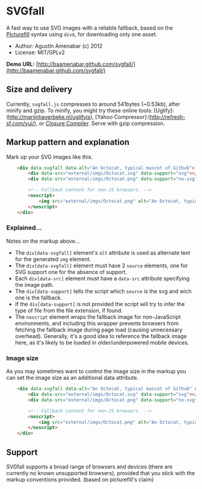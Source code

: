 # SVGfall

A fast way to use SVG images with a reliable fallback, based on the [Picturefill](https://github.com/scottjehl/picturefill/) syntax using `div`s, for downloading only one asset.

* Author: Agustín Amenabar (c) 2012
* License: MIT/GPLv2

**Demo URL:** [http://baamenabar.github.com/svgfall/](http://baamenabar.github.com/svgfall/)

## Size and delivery

Currently, `svgfall.js` compresses to around 541bytes (~0.53kb), after minify and gzip. To minify, you might try these online tools: [Uglify]:(http://marijnhaverbeke.nl/uglifyjs), [Yahoo Compressor]:(http://refresh-sf.com/yui/), or [Closure Compiler](http://closure-compiler.appspot.com/home). Serve with gzip compression.

## Markup pattern and explanation

Mark up your SVG images like this. 

```html
	<div data-svgfall data-alt="An Octocat, typical mascot of Github">
		<div data-src="external/imgs/Octocat.svg" data-support="svg"></div>
		<div data-src="external/imgs/Octocat.png" data-support="no-svg"></div>

		<!-- Fallback content for non-JS browsers. -->
		<noscript>
			<img src="external/imgs/Octocat.png" alt="An Octocat, typical mascot of Github">
		</noscript>
	</div>
```

### Explained...

Notes on the markup above...

* The `div[data-svgfall]` element's `alt` attribute is used as alternate text for the generated `img` element.
* The `div[data-svgfall]` element must have 2 `source` elements, one for SVG support one for the absence of support. 
* Each `div[data-src]` element must have a `data-src` attribute specifying the image path. 
* The `div[data-support]` tells the script which `source` is the svg and wich one is the fallback.
* If the `div[data-support]` is not provided the script will try to infer the type of file from the file extension, if found.
* The `noscript` element wraps the fallback image for non-JavaScript environments, and including this wrapper prevents browsers from fetching the fallback image during page load (causing unnecessary overhead). Generally, it's a good idea to reference the fallback image here, as it's likely to be loaded in older/underpowered mobile devices.
	
### Image size

As you may sometimes want to control the image size in the markup you can set the image size as an additional data attribute.


```html
	<div data-svgfall data-alt="An Octocat, typical mascot of Github" data-width="350" data-height="350">
		<div data-src="external/imgs/Octocat.svg" data-support="svg"></div>
		<div data-src="external/imgs/Octocat.png" data-support="no-svg"></div>

		<!-- Fallback content for non-JS browsers. -->
		<noscript>
			<img src="external/imgs/Octocat.png" alt="An Octocat, typical mascot of Github">
		</noscript>
	</div>
```

## Support

SVGfall supports a broad range of browsers and devices (there are currently no known unsupported browsers), provided that you stick with the markup conventions provided. (based on picturefill's claim)


